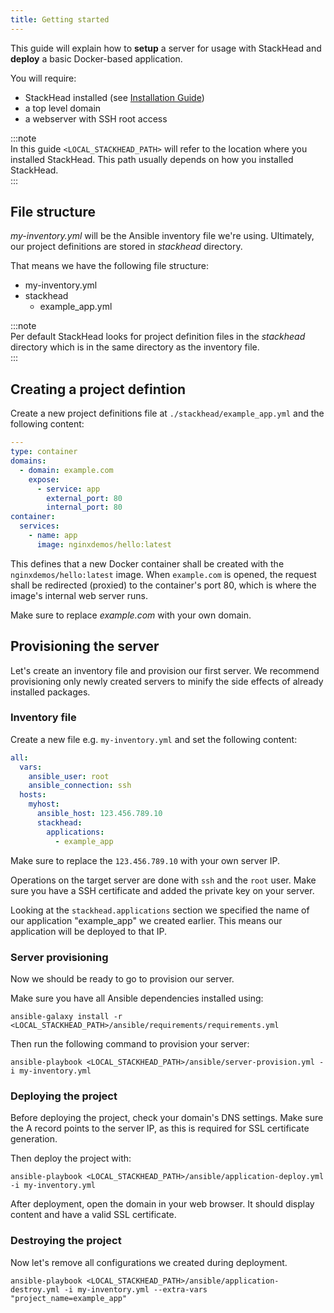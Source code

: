 ```yaml
---
title: Getting started
---
```


This guide will explain how to **setup** a server for usage with StackHead and **deploy** a basic Docker-based application.

You will require:

* StackHead installed (see [Installation Guide](./installation.md))
* a top level domain
* a webserver with SSH root access

:::note   
In this guide `<LOCAL_STACKHEAD_PATH>` will refer to the location where you installed StackHead.
This path usually depends on how you installed StackHead.  
:::

## File structure

_my-inventory.yml_ will be the Ansible inventory file we're using.
Ultimately, our project definitions are stored in _stackhead_ directory.

That means we have the following file structure:

* my-inventory.yml
* stackhead
  * example_app.yml
  
:::note  
Per default StackHead looks for project definition files in the _stackhead_ directory which is in the same directory as the inventory file.  
:::

## Creating a project defintion

Create a new project definitions file at `./stackhead/example_app.yml` and the following content:

```yaml
---
type: container
domains:
  - domain: example.com
    expose:
      - service: app
        external_port: 80
        internal_port: 80
container:
  services:
    - name: app
      image: nginxdemos/hello:latest
```

This defines that a new Docker container shall be created with the `nginxdemos/hello:latest` image.
When `example.com` is opened, the request shall be redirected (proxied) to the container's port 80, which is where the
image's internal web server runs.

Make sure to replace _example.com_ with your own domain.

## Provisioning the server

Let's create an inventory file and provision our first server.
We recommend provisioning only newly created servers to minify the side effects of already installed packages.

### Inventory file

Create a new file e.g. `my-inventory.yml` and set the following content:

```yaml
all:
  vars:
    ansible_user: root
    ansible_connection: ssh
  hosts:
    myhost:
      ansible_host: 123.456.789.10
      stackhead:
        applications:
          - example_app
```

Make sure to replace the `123.456.789.10` with your own server IP.

Operations on the target server are done with `ssh` and the `root` user.
Make sure you have a SSH certificate and added the private key on your server.

Looking at the `stackhead.applications` section we specified the name of our application "example_app" we created earlier.
This means our application will be deployed to that IP.

### Server provisioning

Now we should be ready to go to provision our server.

Make sure you have all Ansible dependencies installed using:

```shell script
ansible-galaxy install -r <LOCAL_STACKHEAD_PATH>/ansible/requirements/requirements.yml
```

Then run the following command to provision your server:

```shell script
ansible-playbook <LOCAL_STACKHEAD_PATH>/ansible/server-provision.yml -i my-inventory.yml
```

### Deploying the project

Before deploying the project, check your domain's DNS settings.
Make sure the A record points to the server IP, as this is required for SSL certificate generation.

Then deploy the project with:

```shell script
ansible-playbook <LOCAL_STACKHEAD_PATH>/ansible/application-deploy.yml -i my-inventory.yml
```

After deployment, open the domain in your web browser.
It should display content and have a valid SSL certificate.

### Destroying the project

Now let's remove all configurations we created during deployment.

```shell script
ansible-playbook <LOCAL_STACKHEAD_PATH>/ansible/application-destroy.yml -i my-inventory.yml --extra-vars "project_name=example_app"
```